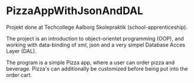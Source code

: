 # PizzaAppWithJsonAndDAL

Projekt done at Techcollege Aalborg Skolepraktik (school-apprenticeship).

The project is an introduction to object-orientet programming (OOP), and working with data-binding of xml, json and a very simpel Database Acces Layer (DAL).

The program is a simple Pizza app, where a user can order pizza and beverage. Pizza's can additionally be customized before being put into the order cart.
